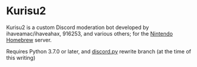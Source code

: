 # Kurisu2

Kurisu2 is a custom Discord moderation bot developed by ihaveamac/ihaveahax, 916253, and various others; for the [Nintendo Homebrew](https://discord.gg/C29hYvh) server.

Requires Python 3.7.0 or later, and [discord.py](https://github.com/Rapptz/discord.py) rewrite branch (at the time of this writing)
